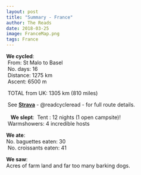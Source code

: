 ```yaml
---
layout: post
title: "Summary - France"
author: The Reads
date: 2018-03-25
image: FranceMap.png
tags: France
---
```


**We cycled**:  
  From: St Malo to Basel  
  No. days: 16  
  Distance: 1275 km  
  Ascent: 6500 m    
  
  TOTAL from UK: 1305 km (810 miles)  
  
  See [**Strava**](https://www.strava.com/athletes/readcycleread) - @readcycleread - for full route details.  
    
  
  **We slept**: 
  Tent : 12 nights (1 open campsite)!  
  Warmshowers: 4 incredible hosts  
  
  **We ate**:  
  No. baguettes eaten: 30  
  No. croissants eaten: 41  
  
  **We saw**:  
  Acres of farm land and far too many barking dogs.  
